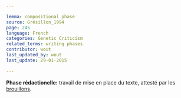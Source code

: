 ```yaml
---

lemma: compositional phase
source: Grésillon_1994
page: 245 
language: French
categories: Genetic Criticism
related_terms: writing phases
contributor: wout
last_updated_by: wout
last_update: 29-01-2015
        
---
```


**Phase rédactionelle:** travail de mise en place du texte, attesté par les [brouillons](draft.html).

